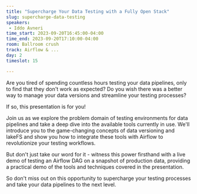 ```yaml
---
title: "Supercharge Your Data Testing with a Fully Open Stack"
slug: supercharge-data-testing
speakers:
 - Iddo Avneri
time_start: 2023-09-20T16:45:00-04:00
time_end: 2023-09-20T17:10:00-04:00
room: Ballroom crush
track: Airflow & ...
day: 2
timeslot: 15

---
```


Are you tired of spending countless hours testing your data pipelines, only to find that they don't work as expected? Do you wish there was a better way to manage your data versions and streamline your testing processes?

If so, this presentation is for you!

Join us as we explore the problem domain of testing environments for data pipelines and take a deep dive into the available tools currently in use. We'll introduce you to the game-changing concepts of data versioning and lakeFS and show you how to integrate these tools with Airflow to revolutionize your testing workflows.

But don't just take our word for it - witness this power firsthand with a live demo of testing an Airflow DAG on a snapshot of production data, providing a practical demo of the tools and techniques covered in the presentation.

So don't miss out on this opportunity to supercharge your testing processes and take your data pipelines to the next level.